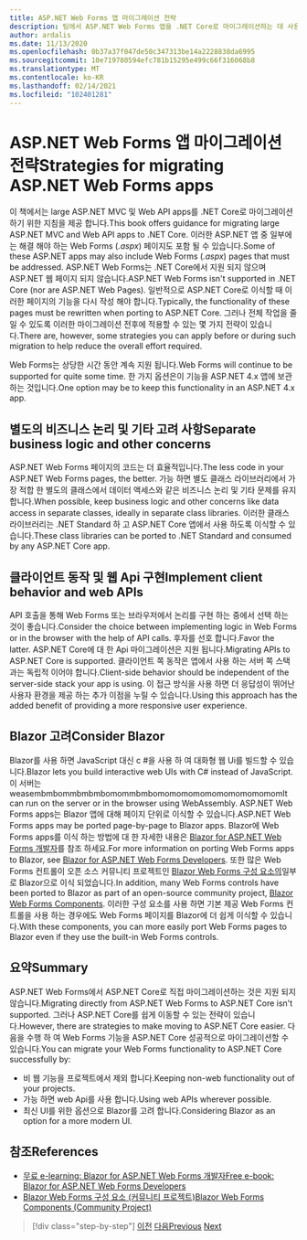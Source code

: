 ```yaml
---
title: ASP.NET Web Forms 앱 마이그레이션 전략
description: 팀에서 ASP.NET Web Forms 앱을 .NET Core로 마이그레이션하는 데 사용할 수 있는 전략은 무엇 인가요?
author: ardalis
ms.date: 11/13/2020
ms.openlocfilehash: 0b37a37f047de50c347313be14a2228838da6995
ms.sourcegitcommit: 10e719780594efc781b15295e499c66f316068b8
ms.translationtype: MT
ms.contentlocale: ko-KR
ms.lasthandoff: 02/14/2021
ms.locfileid: "102401281"
---
```

# <a name="strategies-for-migrating-aspnet-web-forms-apps"></a><span data-ttu-id="02b64-103">ASP.NET Web Forms 앱 마이그레이션 전략</span><span class="sxs-lookup"><span data-stu-id="02b64-103">Strategies for migrating ASP.NET Web Forms apps</span></span>

<span data-ttu-id="02b64-104">이 책에서는 large ASP.NET MVC 및 Web API apps를 .NET Core로 마이그레이션하기 위한 지침을 제공 합니다.</span><span class="sxs-lookup"><span data-stu-id="02b64-104">This book offers guidance for migrating large ASP.NET MVC and Web API apps to .NET Core.</span></span> <span data-ttu-id="02b64-105">이러한 ASP.NET 앱 중 일부에는 해결 해야 하는 Web Forms (*.aspx*) 페이지도 포함 될 수 있습니다.</span><span class="sxs-lookup"><span data-stu-id="02b64-105">Some of these ASP.NET apps may also include Web Forms (*.aspx*) pages that must be addressed.</span></span> <span data-ttu-id="02b64-106">ASP.NET Web Forms는 .NET Core에서 지원 되지 않으며 ASP.NET 웹 페이지 되지 않습니다.</span><span class="sxs-lookup"><span data-stu-id="02b64-106">ASP.NET Web Forms isn't supported in .NET Core (nor are ASP.NET Web Pages).</span></span> <span data-ttu-id="02b64-107">일반적으로 ASP.NET Core로 이식할 때 이러한 페이지의 기능을 다시 작성 해야 합니다.</span><span class="sxs-lookup"><span data-stu-id="02b64-107">Typically, the functionality of these pages must be rewritten when porting to ASP.NET Core.</span></span> <span data-ttu-id="02b64-108">그러나 전체 작업을 줄일 수 있도록 이러한 마이그레이션 전후에 적용할 수 있는 몇 가지 전략이 있습니다.</span><span class="sxs-lookup"><span data-stu-id="02b64-108">There are, however, some strategies you can apply before or during such migration to help reduce the overall effort required.</span></span>

<span data-ttu-id="02b64-109">Web Forms는 상당한 시간 동안 계속 지원 됩니다.</span><span class="sxs-lookup"><span data-stu-id="02b64-109">Web Forms will continue to be supported for quite some time.</span></span> <span data-ttu-id="02b64-110">한 가지 옵션은이 기능을 ASP.NET 4.x 앱에 보관 하는 것입니다.</span><span class="sxs-lookup"><span data-stu-id="02b64-110">One option may be to keep this functionality in an ASP.NET 4.x app.</span></span>

## <a name="separate-business-logic-and-other-concerns"></a><span data-ttu-id="02b64-111">별도의 비즈니스 논리 및 기타 고려 사항</span><span class="sxs-lookup"><span data-stu-id="02b64-111">Separate business logic and other concerns</span></span>

<span data-ttu-id="02b64-112">ASP.NET Web Forms 페이지의 코드는 더 효율적입니다.</span><span class="sxs-lookup"><span data-stu-id="02b64-112">The less code in your ASP.NET Web Forms pages, the better.</span></span> <span data-ttu-id="02b64-113">가능 하면 별도 클래스 라이브러리에서 가장 적합 한 별도의 클래스에서 데이터 액세스와 같은 비즈니스 논리 및 기타 문제를 유지 합니다.</span><span class="sxs-lookup"><span data-stu-id="02b64-113">When possible, keep business logic and other concerns like data access in separate classes, ideally in separate class libraries.</span></span> <span data-ttu-id="02b64-114">이러한 클래스 라이브러리는 .NET Standard 하 고 ASP.NET Core 앱에서 사용 하도록 이식할 수 있습니다.</span><span class="sxs-lookup"><span data-stu-id="02b64-114">These class libraries can be ported to .NET Standard and consumed by any ASP.NET Core app.</span></span>

## <a name="implement-client-behavior-and-web-apis"></a><span data-ttu-id="02b64-115">클라이언트 동작 및 웹 Api 구현</span><span class="sxs-lookup"><span data-stu-id="02b64-115">Implement client behavior and web APIs</span></span>

<span data-ttu-id="02b64-116">API 호출을 통해 Web Forms 또는 브라우저에서 논리를 구현 하는 중에서 선택 하는 것이 좋습니다.</span><span class="sxs-lookup"><span data-stu-id="02b64-116">Consider the choice between implementing logic in Web Forms or in the browser with the help of API calls.</span></span> <span data-ttu-id="02b64-117">후자를 선호 합니다.</span><span class="sxs-lookup"><span data-stu-id="02b64-117">Favor the latter.</span></span> <span data-ttu-id="02b64-118">ASP.NET Core에 대 한 Api 마이그레이션은 지원 됩니다.</span><span class="sxs-lookup"><span data-stu-id="02b64-118">Migrating APIs to ASP.NET Core is supported.</span></span> <span data-ttu-id="02b64-119">클라이언트 쪽 동작은 앱에서 사용 하는 서버 쪽 스택과는 독립적 이어야 합니다.</span><span class="sxs-lookup"><span data-stu-id="02b64-119">Client-side behavior should be independent of the server-side stack your app is using.</span></span> <span data-ttu-id="02b64-120">이 접근 방식을 사용 하면 더 응답성이 뛰어난 사용자 환경을 제공 하는 추가 이점을 누릴 수 있습니다.</span><span class="sxs-lookup"><span data-stu-id="02b64-120">Using this approach has the added benefit of providing a more responsive user experience.</span></span>

## <a name="consider-blazor"></a><span data-ttu-id="02b64-121">Blazor 고려</span><span class="sxs-lookup"><span data-stu-id="02b64-121">Consider Blazor</span></span>

<span data-ttu-id="02b64-122">Blazor를 사용 하면 JavaScript 대신 c #을 사용 하 여 대화형 웹 Ui를 빌드할 수 있습니다.</span><span class="sxs-lookup"><span data-stu-id="02b64-122">Blazor lets you build interactive web UIs with C# instead of JavaScript.</span></span> <span data-ttu-id="02b64-123">이 서버는 weasembmbommbmbmbomommbmbomomomomomomomomomomom</span><span class="sxs-lookup"><span data-stu-id="02b64-123">It can run on the server or in the browser using WebAssembly.</span></span> <span data-ttu-id="02b64-124">ASP.NET Web Forms apps는 Blazor 앱에 대해 페이지 단위로 이식할 수 있습니다.</span><span class="sxs-lookup"><span data-stu-id="02b64-124">ASP.NET Web Forms apps may be ported page-by-page to Blazor apps.</span></span> <span data-ttu-id="02b64-125">Blazor에 Web Forms apps를 이식 하는 방법에 대 한 자세한 내용은 [Blazor for ASP.NET Web Forms 개발자](https://devblogs.microsoft.com/aspnet/blazor-aspnet-webforms-ebook/)를 참조 하세요.</span><span class="sxs-lookup"><span data-stu-id="02b64-125">For more information on porting Web Forms apps to Blazor, see [Blazor for ASP.NET Web Forms Developers](https://devblogs.microsoft.com/aspnet/blazor-aspnet-webforms-ebook/).</span></span> <span data-ttu-id="02b64-126">또한 많은 Web Forms 컨트롤이 오픈 소스 커뮤니티 프로젝트인 [Blazor Web Forms 구성 요소의](https://fritzandfriends.github.io/BlazorWebFormsComponents/)일부로 Blazor으로 이식 되었습니다.</span><span class="sxs-lookup"><span data-stu-id="02b64-126">In addition, many Web Forms controls have been ported to Blazor as part of an open-source community project, [Blazor Web Forms Components](https://fritzandfriends.github.io/BlazorWebFormsComponents/).</span></span> <span data-ttu-id="02b64-127">이러한 구성 요소를 사용 하면 기본 제공 Web Forms 컨트롤을 사용 하는 경우에도 Web Forms 페이지를 Blazor에 더 쉽게 이식할 수 있습니다.</span><span class="sxs-lookup"><span data-stu-id="02b64-127">With these components, you can more easily port Web Forms pages to Blazor even if they use the built-in Web Forms controls.</span></span>

## <a name="summary"></a><span data-ttu-id="02b64-128">요약</span><span class="sxs-lookup"><span data-stu-id="02b64-128">Summary</span></span>

<span data-ttu-id="02b64-129">ASP.NET Web Forms에서 ASP.NET Core로 직접 마이그레이션하는 것은 지원 되지 않습니다.</span><span class="sxs-lookup"><span data-stu-id="02b64-129">Migrating directly from ASP.NET Web Forms to ASP.NET Core isn't supported.</span></span> <span data-ttu-id="02b64-130">그러나 ASP.NET Core를 쉽게 이동할 수 있는 전략이 있습니다.</span><span class="sxs-lookup"><span data-stu-id="02b64-130">However, there are strategies to make moving to ASP.NET Core easier.</span></span> <span data-ttu-id="02b64-131">다음을 수행 하 여 Web Forms 기능을 ASP.NET Core 성공적으로 마이그레이션할 수 있습니다.</span><span class="sxs-lookup"><span data-stu-id="02b64-131">You can migrate your Web Forms functionality to ASP.NET Core successfully by:</span></span>

* <span data-ttu-id="02b64-132">비 웹 기능을 프로젝트에서 제외 합니다.</span><span class="sxs-lookup"><span data-stu-id="02b64-132">Keeping non-web functionality out of your projects.</span></span>
* <span data-ttu-id="02b64-133">가능 하면 web Api를 사용 합니다.</span><span class="sxs-lookup"><span data-stu-id="02b64-133">Using web APIs wherever possible.</span></span>
* <span data-ttu-id="02b64-134">최신 UI를 위한 옵션으로 Blazor를 고려 합니다.</span><span class="sxs-lookup"><span data-stu-id="02b64-134">Considering Blazor as an option for a more modern UI.</span></span>

## <a name="references"></a><span data-ttu-id="02b64-135">참조</span><span class="sxs-lookup"><span data-stu-id="02b64-135">References</span></span>

- [<span data-ttu-id="02b64-136">무료 e-learning: Blazor for ASP.NET Web Forms 개발자</span><span class="sxs-lookup"><span data-stu-id="02b64-136">Free e-book: Blazor for ASP.NET Web Forms Developers</span></span>](https://devblogs.microsoft.com/aspnet/blazor-aspnet-webforms-ebook/)
- [<span data-ttu-id="02b64-137">Blazor Web Forms 구성 요소 (커뮤니티 프로젝트)</span><span class="sxs-lookup"><span data-stu-id="02b64-137">Blazor Web Forms Components (Community Project)</span></span>](https://fritzandfriends.github.io/BlazorWebFormsComponents/)

>[!div class="step-by-step"]
><span data-ttu-id="02b64-138">[이전](incremental-migration-strategies.md)
>[다음](deployment-strategies.md)</span><span class="sxs-lookup"><span data-stu-id="02b64-138">[Previous](incremental-migration-strategies.md)
[Next](deployment-strategies.md)</span></span>
